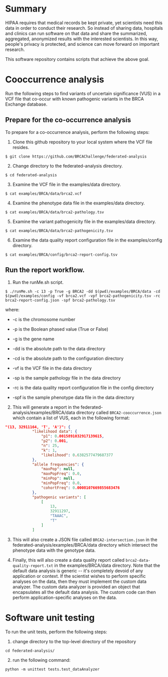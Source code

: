 # Summary 

HIPAA requires that medical records be kept private, yet scientists need this data in order to conduct their research.  So instead of sharing data, hospitals and clinics can run software on that data and share the summarized, aggregated, anonymized results with the interested scientists.  In this way, people's privacy is protected, and science can move forward on important research.

This software repository contains scripts that achieve the above goal.  

# Cooccurrence analysis
Run the following steps to find variants of uncertain significance (VUS) in a VCF file that co-occur with known pathogenic variants in the BRCA Exchange database.

## Prepare for the co-occurrence analysis
To prepare for a co-occurrence analysis, perform the following steps:

1. Clone this github repository to your local system where the VCF file resides.

```console
$ git clone https://github.com/BRCAChallenge/federated-analysis
```

2. Change directory to the federated-analysis directory. 

```console
$ cd federated-analysis 
```

3. Examine the VCF file in the examples/data directory.

```console
$ cat examples/BRCA/data/brca2.vcf
```

4. Examine the phenotype data file in the examples/data directory.

```console
$ cat examples/BRCA/data/brca2-pathology.tsv
```

5. Examine the variant pathogenicity file in the examples/data directory.

```console
$ cat examples/BRCA/data/brca2-pathogenicity.tsv
```

6. Examine the data quality report configuration file in the examples/config directory.

```console
$ cat examples/BRCA/config/brca2-report-config.tsv
```

## Run the report workflow.

1. Run the runMe.sh script.

```console
$ ./runMe.sh -c 13 -p True -g BRCA2 -dd $(pwd)/examples/BRCA/data -cd $(pwd)/examples/config -vf brca2.vcf -vpf brca2-pathogenicity.tsv -rc brca2-report-config.json -spf brca2-pathology.tsv
```

where:
* -c is the chromosome number

* -p is the Boolean phased value (True or False)

* -g is the gene name

* -dd is the absolute path to the data directory

* -cd is the absolute path to the configuration directory

* -vf is the VCF file in the data directory

* -sp is the sample pathology file in the data directory 

* -rc is the data quality report configuration file in the config directory

* -spf is the sample phenotype data file in the data directory 


2. This will generate a report in the federated-analysis/examples/BRCA/data directory called `BRCA2-cooccurrence.json` which contain a list of VUS, each in the following format:

```json
"(13, 32911164, 'T', 'A')": {
            "likelihood data": {
                "p1": 0.0015891032917139615,
                "p2": 0.001,
                "n": 25,
                "k": 1,
                "likelihood": 0.6382577479687377
            },
            "allele frequencies": {
                "maxPop": null,
                "maxPopFreq": 0.0,
                "minPop": null,
                "minPopFreq": 0.0,
                "cohortFreq": 0.0008107669855683476
            },
            "pathogenic variants": [
                [
                    13,
                    32911297,
                    "TAAAC",
                    "T"
                ]
            ]

```

3. This will also create a JSON file called `BRCA2-intersection.json` in the federated-analysis/examples/BRCA/data directory which intersect the phenotype data with the genotype data. 

4. Finally, this will also create a data quality report called `brca2-data-quality-report.txt` in the examples/BRCA/data directory.  Note that the default data analysis is generic -- it's completely devoid of any application or context.  If the scientist wishes to perform specific analyses on the data, then they must implement the custom data analyzer.  The custom data analyzer is provided an object that encapsulates all the default data analysis.  The custom code can then perform application-specific analyses on the data. 


# Software unit testing 

To run the unit tests, perform the following steps:

1. change directory to the top-level directory of the repository

```console
cd federated-analysis/
```

2. run the following command:

```console
python -m unittest tests.test_dataAnalyzer
```
